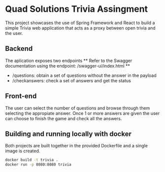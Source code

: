 # Quad Solutions Trivia Assingment

This project showcases the use of Spring Framework and React to build a simple Trivia web application that acts as a proxy between open trivia and the user.

## Backend

The aplication exposes two endpoints
** Refer to the Swagger documentation using the endpoint: /swagger-ui/index.html **

* /questions: obtain a set of questions without the answer in the payload
* /checkanswers: check a set of answers and get the status


## Front-end

The user can select the number of questions and browse through them selecting the appropiate answer. Once 1 or more answers are given the user can choose to finish the game and check all the answers.


## Building and running locally with docker

Both projects are built together in the provided Dockerfile and a single image is created.

```bash
docker build -t trivia .      
docker run -p 8080:8080 trivia
```